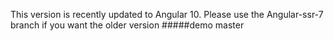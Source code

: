 This version is recently updated to Angular 10. 
Please use the Angular-ssr-7 branch if you want the older version
#####demo  master
